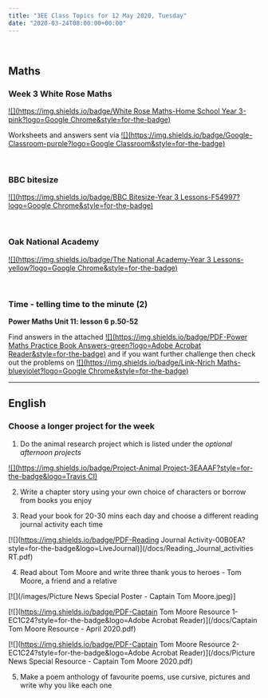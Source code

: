 ```yaml
---
title: "3EE Class Topics for 12 May 2020, Tuesday"
date: "2020-03-24T08:00:00+00:00"
---
```


&nbsp;

## Maths

### Week 3 White Rose Maths 
[![](https://img.shields.io/badge/White Rose Maths-Home School Year 3-pink?logo=Google Chrome&style=for-the-badge)](https://whiterosemaths.com/homelearning/year-3/)

Worksheets and answers sent via [![](https://img.shields.io/badge/Google-Classroom-purple?logo=Google Classroom&style=for-the-badge)](https://classroom.google.com)

<br>

### BBC bitesize 
[![](https://img.shields.io/badge/BBC Bitesize-Year 3 Lessons-F54997?logo=Google Chrome&style=for-the-badge)](https://www.bbc.co.uk/bitesize/tags/zmyxxyc/year-3-lessons/)

<br>

### Oak National Academy 
[![](https://img.shields.io/badge/The National Academy-Year 3 Lessons-yellow?logo=Google Chrome&style=for-the-badge)](https://www.thenational.academy/online-classroom/year-3/#schedule)

<br>

### Time - telling time to the minute (2)

**Power Maths Unit 11: lesson 6 p.50-52**

Find answers in the attached [![](https://img.shields.io/badge/PDF-Power Maths Practice Book Answers-green?logo=Adobe Acrobat Reader&style=for-the-badge)](/docs/powermaths/y3/pm_y3_u11_practicebookanswers.pdf) and if you want further challenge then check out the problems on [![](https://img.shields.io/badge/Link-Nrich Maths-blueviolet?logo=Google Chrome&style=for-the-badge)](https://nrich.maths.org)

<hr>

## English

### Choose a longer project for the week

1. Do the animal research project which is listed under the *optional afternoon projects* 

[![](https://img.shields.io/badge/Project-Animal Project-3EAAAF?style=for-the-badge&logo=Travis CI)](/projects/project2/)

2. Write a chapter story using your own choice of characters or borrow from books you enjoy

3. Read your book for 20-30 mins each day and choose a different reading journal activity each time

[![](https://img.shields.io/badge/PDF-Reading Journal Activity-00B0EA?style=for-the-badge&logo=LiveJournal)](/docs/Reading_Journal_activities RT.pdf)

4. Read about Tom Moore and write three thank yous to heroes - Tom Moore, a friend and a relative

[![](/images/Picture News Special Poster - Captain Tom Moore.jpeg)]

[![](https://img.shields.io/badge/PDF-Captain Tom Moore Resource 1-EC1C24?style=for-the-badge&logo=Adobe Acrobat Reader)](/docs/Captain Tom Moore Resource - April 2020.pdf)

[![](https://img.shields.io/badge/PDF-Captain Tom Moore Resource 2-EC1C24?style=for-the-badge&logo=Adobe Acrobat Reader)](/docs/Picture News Special Resource - Captain Tom Moore 2020.pdf)

5. Make a poem anthology of favourite poems, use cursive, pictures and write why you like each one


<br/>
<br/>


